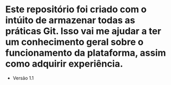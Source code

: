 # Este repositório foi criado com o intúito de armazenar todas as práticas Git. Isso vai me ajudar a ter um conhecimento geral sobre o funcionamento da plataforma, assim como adquirir experiência.
* Versão 1.1